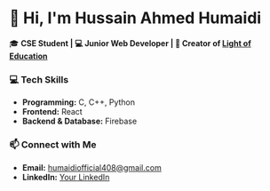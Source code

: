 # 👋 Hi, I'm Hussain Ahmed Humaidi

🎓 **CSE Student | 💻 Junior Web Developer | 🚀 Creator of [Light of Education](#)**

### 💻 Tech Skills
- **Programming:** C, C++, Python  
- **Frontend:** React  
- **Backend & Database:** Firebase  

### 📫 Connect with Me
- **Email:** [humaidiofficial408@gmail.com](mailto:humaidiofficial408@gmail.com)  
- **LinkedIn:** [Your LinkedIn](#)  
